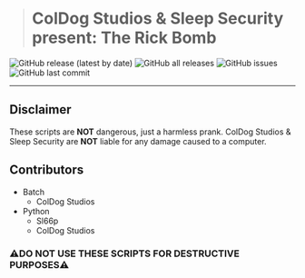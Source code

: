 > # ColDog Studios & Sleep Security present: The Rick Bomb

![GitHub release (latest by date)](https://img.shields.io/github/v/release/Sl66p/Rick-bomb?display_name=release)
![GitHub all releases](https://img.shields.io/github/downloads/Sl66p/Rick-bomb/total)
![GitHub issues](https://img.shields.io/github/issues/Sl66p/Rick-bomb)
![GitHub last commit](https://img.shields.io/github/last-commit/Sl66p/Rick-Bomb)

---

## Disclaimer

These scripts are **NOT** dangerous, just a harmless prank. ColDog Studios & Sleep Security are **NOT** liable for any damage caused to a computer.

## Contributors

 - Batch
    - ColDog Studios
 - Python
    - Sl66p
    - ColDog Studios

### ⚠️DO NOT USE THESE SCRIPTS FOR DESTRUCTIVE PURPOSES⚠️
